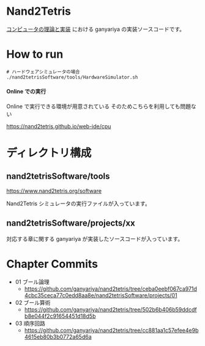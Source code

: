 
# Nand2Tetris

[コンピュータの理論と実装](https://www.oreilly.co.jp/books/9784873117126/) における ganyariya の実装ソースコードです。

# How to run

```shell
# ハードウェアシミュレータの場合
./nand2tetrisSoftware/tools/HardwareSimulator.sh
```

#### Online での実行

Online で実行できる環境が用意されている
そのためこちらを利用しても問題ない

https://nand2tetris.github.io/web-ide/cpu

# ディレクトリ構成

## nand2tetrisSoftware/tools

https://www.nand2tetris.org/software

Nand2Tetris シミュレータの実行ファイルが入っています。


## nand2tetrisSoftware/projects/xx

対応する章に関する ganyariya が実装したソースコードが入っています。

# Chapter Commits

- 01 ブール論理
  - https://github.com/ganyariya/nand2tetris/tree/ceba0eebf067ca971d4cbc35ceca77c0edd8aa8e/nand2tetrisSoftware/projects/01
- 02 ブール算術
  - https://github.com/ganyariya/nand2tetris/tree/502b6b406b59ddcdfb8e044f2c91654451d18d5b
- 03 順序回路
  - https://github.com/ganyariya/nand2tetris/tree/cc881aa1c57efee4e9b4615eb80b3b0772a65d6a

